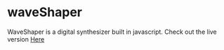 # waveShaper

WaveShaper is a digital synthesizer built in javascript.
Check out the live version [Here](https://paulstuartparker.github.io/waveShaper/ "here")


